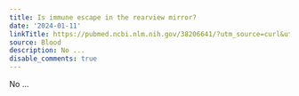 ```yaml
---
title: Is immune escape in the rearview mirror?
date: '2024-01-11'
linkTitle: https://pubmed.ncbi.nlm.nih.gov/38206641/?utm_source=curl&utm_medium=rss&utm_campaign=journals&utm_content=7603509&fc=None&ff=20240112170537&v=2.18.0
source: Blood
description: No ...
disable_comments: true
---
```

No ...
